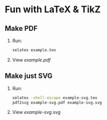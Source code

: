 # Fun with LaTeX & TikZ

## Make PDF

1. Run:
   ```sh
   xelatex example.tex
   ```
2. View *example.pdf*

## Make just SVG

1. Run:
   ```sh
   xelatex -shell-escape example-svg.tex
   pdf2svg example-svg.pdf example-svg.svg
   ```
2. View *example-svg.svg*
